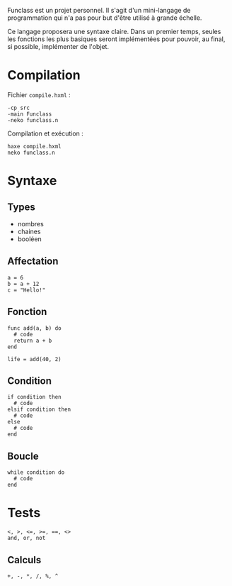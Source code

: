 Funclass est un projet personnel. Il s'agit d'un mini-langage de programmation qui n'a pas pour but d'être utilisé à grande échelle.

Ce langage proposera une syntaxe claire. Dans un premier temps, seules les fonctions les plus basiques seront implémentées pour pouvoir, au final, si possible, implémenter de l'objet.

# Compilation
Fichier `compile.hxml` :

    -cp src
    -main Funclass
    -neko funclass.n

Compilation et exécution :

    haxe compile.hxml
    neko funclass.n

# Syntaxe
## Types
* nombres
* chaines
* booléen

## Affectation
    a = 6
    b = a + 12
    c = "Hello!"

## Fonction
    func add(a, b) do
      # code
      return a + b
    end
    
    life = add(40, 2)

## Condition
    if condition then
      # code
    elsif condition then
      # code
    else
      # code
    end

## Boucle
    while condition do
      # code
    end

# Tests
    <, >, <=, >=, ==, <>
    and, or, not

## Calculs
    +, -, *, /, %, ^
